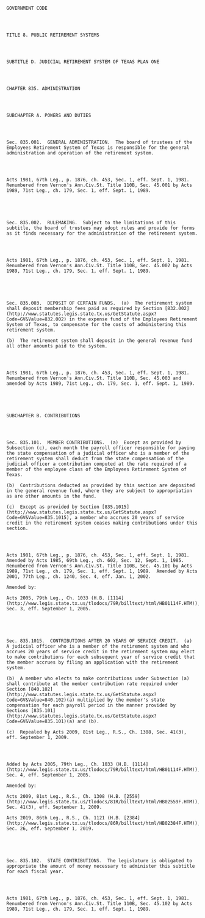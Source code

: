 ﻿
    
    
    	
    					
    
    
    GOVERNMENT CODE
    
      
    
    
    TITLE 8. PUBLIC RETIREMENT SYSTEMS
    
      
    
    
    SUBTITLE D. JUDICIAL RETIREMENT SYSTEM OF TEXAS PLAN ONE
    
      
    
    
    CHAPTER 835. ADMINISTRATION
    
      
    
    
    SUBCHAPTER A. POWERS AND DUTIES
    
      
    
    
    Sec. 835.001.  GENERAL ADMINISTRATION.  The board of trustees of the Employees Retirement System of Texas is responsible for the general administration and operation of the retirement system.
    
    
    
    
    Acts 1981, 67th Leg., p. 1876, ch. 453, Sec. 1, eff. Sept. 1, 1981.  Renumbered from Vernon's Ann.Civ.St. Title 110B, Sec. 45.001 by Acts 1989, 71st Leg., ch. 179, Sec. 1, eff. Sept. 1, 1989.
    
    
    
    
    
    Sec. 835.002.  RULEMAKING.  Subject to the limitations of this subtitle, the board of trustees may adopt rules and provide for forms as it finds necessary for the administration of the retirement system.
    
    
    
    
    Acts 1981, 67th Leg., p. 1876, ch. 453, Sec. 1, eff. Sept. 1, 1981.  Renumbered from Vernon's Ann.Civ.St. Title 110B, Sec. 45.002 by Acts 1989, 71st Leg., ch. 179, Sec. 1, eff. Sept. 1, 1989.
    
    
    
    
    
    Sec. 835.003.  DEPOSIT OF CERTAIN FUNDS.  (a)  The retirement system shall deposit membership fees paid as required by Section [832.002](http://www.statutes.legis.state.tx.us/GetStatute.aspx?Code=GV&Value=832.002) in the expense fund of the Employees Retirement System of Texas, to compensate for the costs of administering this retirement system.
    
    (b)  The retirement system shall deposit in the general revenue fund all other amounts paid to the system.
    
    
    
    
    Acts 1981, 67th Leg., p. 1876, ch. 453, Sec. 1, eff. Sept. 1, 1981.  Renumbered from Vernon's Ann.Civ.St. Title 110B, Sec. 45.003 and amended by Acts 1989, 71st Leg., ch. 179, Sec. 1, eff. Sept. 1, 1989.
    
    
    
    
    
    SUBCHAPTER B. CONTRIBUTIONS
    
      
    
    
    Sec. 835.101.  MEMBER CONTRIBUTIONS.  (a)  Except as provided by Subsection (c), each month the payroll officer responsible for paying the state compensation of a judicial officer who is a member of the retirement system shall deduct from the state compensation of the judicial officer a contribution computed at the rate required of a member of the employee class of the Employees Retirement System of Texas.
    
    (b)  Contributions deducted as provided by this section are deposited in the general revenue fund, where they are subject to appropriation as are other amounts in the fund.
    
    (c)  Except as provided by Section [835.1015](http://www.statutes.legis.state.tx.us/GetStatute.aspx?Code=GV&Value=835.1015), a member who accrues 20 years of service credit in the retirement system ceases making contributions under this section.
    
    
    
    
    Acts 1981, 67th Leg., p. 1876, ch. 453, Sec. 1, eff. Sept. 1, 1981.  Amended by Acts 1985, 69th Leg., ch. 602, Sec. 12, Sept. 1, 1985.  Renumbered from Vernon's Ann.Civ.St. Title 110B, Sec. 45.101 by Acts 1989, 71st Leg., ch. 179, Sec. 1, eff. Sept. 1, 1989.  Amended by Acts 2001, 77th Leg., ch. 1240, Sec. 4, eff. Jan. 1, 2002.
    
    Amended by: 
    
    Acts 2005, 79th Leg., Ch. 1033 (H.B. [1114](http://www.legis.state.tx.us/tlodocs/79R/billtext/html/HB01114F.HTM)), Sec. 3, eff. September 1, 2005.
    
    
    
    
    
    Sec. 835.1015.  CONTRIBUTIONS AFTER 20 YEARS OF SERVICE CREDIT.  (a)  A judicial officer who is a member of the retirement system and who accrues 20 years of service credit in the retirement system may elect to make contributions for each subsequent year of service credit that the member accrues by filing an application with the retirement system.
    
    (b)  A member who elects to make contributions under Subsection (a) shall contribute at the member contribution rate required under Section [840.102](http://www.statutes.legis.state.tx.us/GetStatute.aspx?Code=GV&Value=840.102)(a) multiplied by the member's state compensation for each payroll period in the manner provided by Sections [835.101](http://www.statutes.legis.state.tx.us/GetStatute.aspx?Code=GV&Value=835.101)(a) and (b).
    
    (c)  Repealed by Acts 2009, 81st Leg., R.S., Ch. 1308, Sec. 41(3), eff. September 1, 2009.
    
    
    
    
    Added by Acts 2005, 79th Leg., Ch. 1033 (H.B. [1114](http://www.legis.state.tx.us/tlodocs/79R/billtext/html/HB01114F.HTM)), Sec. 4, eff. September 1, 2005.
    
    Amended by: 
    
    Acts 2009, 81st Leg., R.S., Ch. 1308 (H.B. [2559](http://www.legis.state.tx.us/tlodocs/81R/billtext/html/HB02559F.HTM)), Sec. 41(3), eff. September 1, 2009.
    
    Acts 2019, 86th Leg., R.S., Ch. 1121 (H.B. [2384](http://www.legis.state.tx.us/tlodocs/86R/billtext/html/HB02384F.HTM)), Sec. 26, eff. September 1, 2019.
    
    
    
    
    
    Sec. 835.102.  STATE CONTRIBUTIONS.  The legislature is obligated to appropriate the amount of money necessary to administer this subtitle for each fiscal year.
    
    
    
    
    Acts 1981, 67th Leg., p. 1876, ch. 453, Sec. 1, eff. Sept. 1, 1981.  Renumbered from Vernon's Ann.Civ.St. Title 110B, Sec. 45.102 by Acts 1989, 71st Leg., ch. 179, Sec. 1, eff. Sept. 1, 1989.
    
    
    
    
    				
